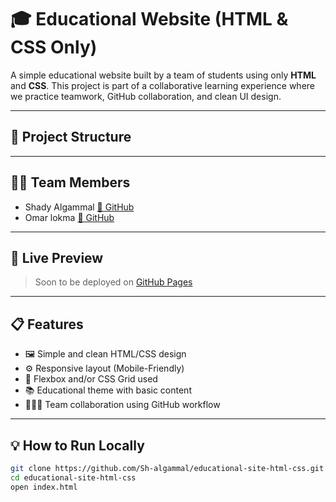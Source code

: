 # 🎓 Educational Website (HTML & CSS Only)

A simple educational website built by a team of students using only **HTML** and **CSS**. This project is part of a collaborative learning experience where we practice teamwork, GitHub collaboration, and clean UI design.

---

## 📁 Project Structure


---

## 👨‍💻 Team Members

- Shady Algammal [🔗 GitHub](https://github.com/Sh-algammal)
- Omar lokma [🔗 GitHub](https://github.com/Omarlokma)

---

## 🚀 Live Preview

> Soon to be deployed on [GitHub Pages](#)

---

## 📋 Features

- 🖼️ Simple and clean HTML/CSS design
- ⚙️ Responsive layout (Mobile-Friendly)
- 🎨 Flexbox and/or CSS Grid used
- 📚 Educational theme with basic content
- 🧑‍🤝‍🧑 Team collaboration using GitHub workflow

---

## 💡 How to Run Locally

```bash
git clone https://github.com/Sh-algammal/educational-site-html-css.git
cd educational-site-html-css
open index.html
